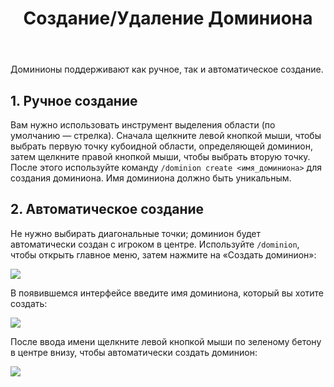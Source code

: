 ﻿---
title: Создание/Удаление Доминиона
createTime: 2025/03/14 09:02:28
permalink: /ru/doc/player/dominion/create/
---

Доминионы поддерживают как ручное, так и автоматическое создание.

## 1. Ручное создание

Вам нужно использовать инструмент выделения области (по умолчанию — стрелка). Сначала щелкните левой кнопкой мыши, чтобы выбрать первую точку кубоидной области, определяющей доминион, затем щелкните правой кнопкой мыши, чтобы выбрать вторую точку. После этого используйте команду `/dominion create <имя_доминиона>` для создания доминиона. Имя доминиона должно быть уникальным.

## 2. Автоматическое создание

Не нужно выбирать диагональные точки; доминион будет автоматически создан с игроком в центре. Используйте `/dominion`, чтобы открыть главное меню, затем нажмите на «Создать доминион»:

![](/player/dominion/create/1.png)

В появившемся интерфейсе введите имя доминиона, который вы хотите создать:

![](/player/dominion/create/2.png)

После ввода имени щелкните левой кнопкой мыши по зеленому бетону в центре внизу, чтобы автоматически создать доминион:

![](/player/dominion/create/3.png)
